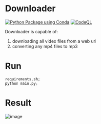 # Downloader
[![Python Package using Conda](https://github.com/Masrik-Dahir/Downloader/actions/workflows/python-package-conda.yml/badge.svg)](https://github.com/Masrik-Dahir/Downloader/actions/workflows/python-package-conda.yml)
[![CodeQL](https://github.com/Masrik-Dahir/Downloader/actions/workflows/codeql-analysis.yml/badge.svg)](https://github.com/Masrik-Dahir/Downloader/actions/workflows/codeql-analysis.yml)

Downloader is capable of:
1. downloading all video files from a web url
2. converting any mp4 files to mp3

# Run
```
requirements.sh;
python main.py;
```
# Result
![image](https://user-images.githubusercontent.com/69909265/179336450-c950f548-8d8a-4bd5-8446-e1dd9e6a2471.png)
